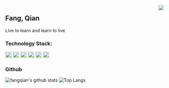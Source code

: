 <img align="right" src="https://count.getloli.com/get/@:Minori-ty?theme=rule34">

## Fang, Qian

Live to learn and learn to live

### **Technology Stack:**

<code><img height="20" src="https://github.com/get-icon/geticon/raw/master/icons/c-sharp.svg"></code>
<code><img height="20" src="https://github.com/get-icon/geticon/raw/master/icons/javascript.svg"></code>
<code><img height="20" src="https://github.com/get-icon/geticon/raw/master/icons/nodejs-icon.svg"></code>
<code><img height="20" src="https://github.com/get-icon/geticon/raw/master/icons/react.svg"></code>
<code><img height="20" src="https://github.com/get-icon/geticon/raw/master/icons/redux.svg"></code>
<code><img height="20" src="https://github.com/get-icon/geticon/raw/master/icons/vue.svg"></code>


### Github

![fangqian's github stats](https://github-readme-stats.vercel.app/api?username=fangqiank&show_icons=true&theme=vue)
![Top Langs](https://github-readme-stats.vercel.app/api/top-langs/?username=fangqiank)

